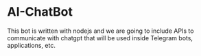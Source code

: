 # AI-ChatBot
This bot is written with nodejs and we are going to include APIs to communicate with chatgpt that will be used inside Telegram bots, applications, etc.
